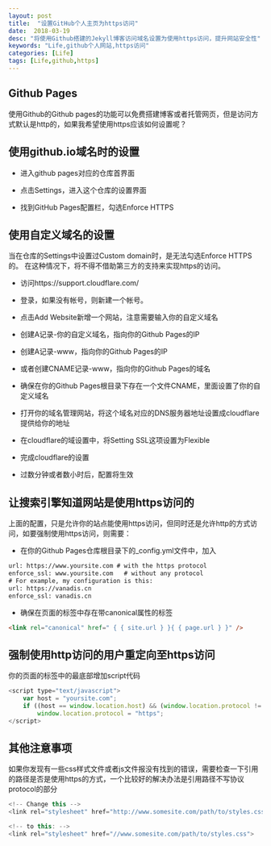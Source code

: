 ```yaml
---
layout: post
title:  "设置GitHub个人主页为https访问"
date:  2018-03-19
desc: "将使用Github搭建的Jekyll博客访问域名设置为使用https访问，提升网站安全性"
keywords: "Life,github个人网站,https访问"
categories: [Life]
tags: [Life,github,https]
---
```

## Github Pages
使用Github的Github pages的功能可以免费搭建博客或者托管网页，但是访问方式默认是http的，如果我希望使用https应该如何设置呢？

## 使用github.io域名时的设置
* 进入github pages对应的仓库首界面

* 点击Settings，进入这个仓库的设置界面

* 找到GitHub Pages配置栏，勾选Enforce HTTPS

## 使用自定义域名的设置
当在仓库的Settings中设置过Custom domain时，是无法勾选Enforce HTTPS的。 在这种情况下，将不得不借助第三方的支持来实现https的访问。

* 访问https://support.cloudflare.com/

* 登录，如果没有帐号，则新建一个帐号。

* 点击Add Website新增一个网站，注意需要输入你的自定义域名

* 创建A记录-你的自定义域名，指向你的Github Pages的IP

* 创建A记录-www，指向你的Github Pages的IP

* 或者创建CNAME记录-www，指向你的Github Pages的域名

* 确保在你的Github Pages根目录下存在一个文件CNAME，里面设置了你的自定义域名

* 打开你的域名管理网站，将这个域名对应的DNS服务器地址设置成cloudflare提供给你的地址

* 在cloudflare的域设置中，将Setting SSL这项设置为Flexible

* 完成cloudflare的设置

* 过数分钟或者数小时后，配置将生效

## 让搜索引擎知道网站是使用https访问的
上面的配置，只是允许你的站点能使用https访问，但同时还是允许http的方式访问，如要强制使用https访问，则需要：

* 在你的Github Pages仓库根目录下的_config.yml文件中，加入

``` html
url: https://www.yoursite.com # with the https protocol
enforce_ssl: www.yoursite.com   # without any protocol
# For example, my configuration is this:
url: https://vanadis.cn
enforce_ssl: vanadis.cn
```
* 确保在页面的<head>标签中存在带canonical属性的标签
``` html
<link rel="canonical" href=" { { site.url } }{ { page.url } }" />
```
## 强制使用http访问的用户重定向至https访问
你的页面的<head>标签中的最底部增加script代码
``` javascript
<script type="text/javascript">
    var host = "yoursite.com";
    if ((host == window.location.host) && (window.location.protocol != "https:"))
        window.location.protocol = "https";
</script>
```
## 其他注意事项
如果你发现有一些css样式文件或者js文件报没有找到的错误，需要检查一下引用的路径是否是使用https的方式，一个比较好的解决办法是引用路径不写协议protocol的部分
``` javascript
<!-- Change this -->
<link rel="stylesheet" href="http://www.somesite.com/path/to/styles.css">

<!-- to this: -->
<link rel="stylesheet" href="//www.somesite.com/path/to/styles.css">
```